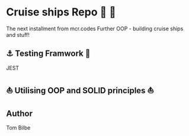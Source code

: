 # Cruise ships Repo :ship: :speedboat:

The next installment from mcr.codes
Further OOP - building cruise ships and stuff! 

## :anchor: Testing Framwork :rowboat:

JEST

## :boat: Utilising OOP and SOLID principles :sailboat:

## Author

Tom Bilbe